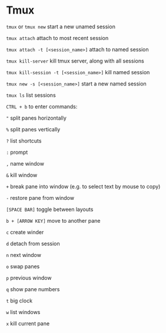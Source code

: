 # Tmux

`tmux` or `tmux new` start a new unamed session

`tmux attach` attach to most recent session

`tmux attach -t [<session_name>]` attach to named session

`tmux kill-server` kill tmux server, along with all sessions

`tmux kill-session -t [<session_name>]` kill named session

`tmux new -s [<session_name>]` start a new named session

`tmux ls` list sessions



`CTRL + b` to enter commands:

`"` split panes horizontally

`%` split panes vertically

`?` list shortcuts

`:` prompt

`,` name window

`&` kill window

`+` break pane into window (e.g. to select text by mouse to copy)

`-` restore pane from window

`[SPACE BAR]` toggle between layouts

`b + [ARROW KEY]` move to another pane

`c` create winder

`d` detach from session

`n` next window

`o` swap panes

`p` previous window

`q` show pane numbers

`t` big clock

`w` list windows

`x` kill current pane

